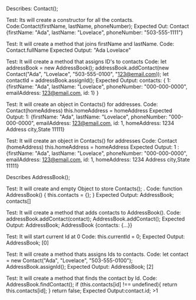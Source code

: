 Describes: Contact();

Test: Its will create a constructor for all the contacts.
Code:Contact(firstName, lastName, phoneNumber);
Expected Out: Contact {firstName: "Ada", lastName: "Lovelace", phoneNumber: "503-555-1111"}

Test: It will create a method that joins firstName and lastName.
Code: Contact.fullName
Expected Output: "Ada Lovelace"

Test: It will create a method that assigns ID's to contacts
Code: let addressBook = new AddressBook();
addressBook.addContact(new Contact("Ada", "Lovelace", "503-555-0100", "123@email.com));
let contactId = addressBook.assignId();
Expected Output: contacts: {
    1: {firstName: "Ada", lastName: "Lovelace", phoneNumber: "000-000-0000", emailAddress: 123@email.com, id: 1}
}

Test: It will create an object in Contacts() for addresses.
Code: Contact(homeAddress)
this.homeAddress = homeAddress 
Expected Output: 1: {firstName: "Ada", lastName: "Lovelace", phoneNumber: "000-000-0000", emailAddress: 123@email.com, id: 1, homeAddress: 1234 Address city,State 11111}

Test: It will create an object in Contacts() for addresses
Code: Contact (homeAddress)
this.homeAddress = homeAddress
Expected Output: 1 : {firstName: "Ada", lastName: "Lovelace", phoneNumber: "000-000-0000", emailAddress: 123@email.com, id: 1, homeAddress: 1234 Address city,State 11111}



Describes AddressBook();

Test: It will create and empty Object to store Contacts(); .
Code: function AddressBook() { this.contacts = {}; }
Expected Output: AddressBook; 
            contacts[]

Test: It will create a method that adds contacts to AddressBook().
Code: addressBook.addContact(contact);
AddressBook.addContact();
Expected Output: AddressBook;
                AddressBook {contacts: {…}}

Test: It will start current Id at 0
Code: this.currentId = 0;
Expected Output: AddressBook; [0]

Test: It will create a method thats assigns Ids to contacts.
Code: let contact = new Contact("Ada", "Lovelace", "503-555-0100");
AddressBook.assignId();
Expected Output: AddressBook; [2]

Test: It will create a method that finds the contact by Id.
Code: AddressBook.findContact();
if (this.contacts[id] !== undefined){
    return this.contacts[id];
}
return false;
Expected Output:contact.id;
               >1 

